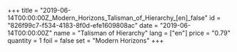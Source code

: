 +++
title = "2019-06-14T00:00:00Z_Modern_Horizons_Talisman_of_Hierarchy_[en]_false"
id = "826f99c7-f534-4183-8f0d-efe1609808ac"
date = "2019-06-14T00:00:00Z"
name = "Talisman of Hierarchy"
lang = ["en"]
price = "0.79"
quantity = 1
foil = false
set = "Modern Horizons"
+++
